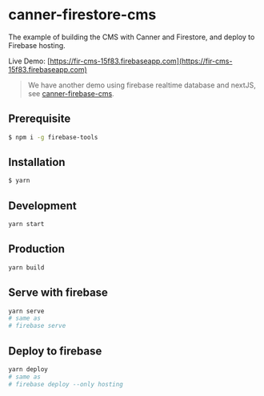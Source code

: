 # canner-firestore-cms
The example of building the CMS with Canner and Firestore, and deploy to Firebase hosting.

Live Demo: [https://fir-cms-15f83.firebaseapp.com](https://fir-cms-15f83.firebaseapp.com)

> We have another demo using firebase realtime database and nextJS, see [canner-firebase-cms](https://github.com/Canner/canner-firebase-cms).

## Prerequisite

```sh
$ npm i -g firebase-tools
```

## Installation

```sh
$ yarn
```

## Development

```sh
yarn start
```

## Production

```sh
yarn build
```

## Serve with firebase

```sh
yarn serve
# same as
# firebase serve
```

## Deploy to firebase

```sh
yarn deploy
# same as
# firebase deploy --only hosting
```
